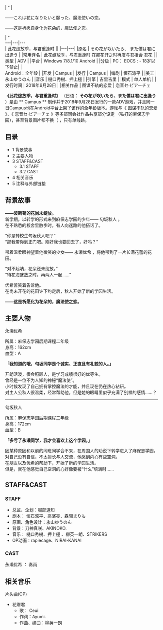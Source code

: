 |  “  | 

——これは花になりたいと願った、魔法使いの恋。

——这是祈愿自身化为花朵的，魔法使之恋。

|  ”  
---|---|---  
|  此花绽放季，与君重逢时  ||
|---|---|
|原名  |  その花が咲いたら、  また僕は君に出逢う   |
|常用译名  |  此花绽放季，与君重逢时  在那花开之时再度与君相会  君花   |
|类型  |  ADV   |
|平台  |  Windows 7/8.1/10  Android   |
|分级  |  PC：    EOCS  :    \- 18岁以下禁止|
|<br>Android：全年龄  |
|开发  |  Campus   |
|发行  |  Campus   |
|编剧  |  恒石涼平   |
|美工  |  永山ゆうのん   |
|音乐  |  樋口秀樹、押上極   |
|引擎  |  吉里吉里   |
|模式  |  单人单机   |
|发行时间  |  2018年9月28日   |
|相关作品  |  图谋不轨的恋爱    |
恋音セ·ピアーチェ  
  
**《此花绽放季，与君重逢时》** （日语：  **その花が咲いたら、また僕は君に出逢う** ）是由 ** Campus  **
制作并于2018年9月28日发行的一款ADV游戏，并且同一日Campus也在Android平台上架了该作的全年龄版本。游戏与《  图谋不轨的恋爱  》、《
恋音セ·ピアーチェ  》等多部同会社作品共享部分设定  （铁打的麻保志学园），甚至背景图片都不换（  ，只有单线路。

##  目录

  * 1  背景故事 
  * 2  主要人物 
  * 3  STAFF&CAST 
    * 3.1  STAFF 
    * 3.2  CAST 
  * 4  相关音乐 
  * 5  注释与外部链接 

##  背景故事

**——波斯菊的花尚未绽放。**  
新学期，以转学的形式来到麻保志学园的少年——  匂坂秋人  。  
在不熟悉的校舍里散步时，有人向迷路的他搭话了。  
  
“你是转校生匂坂秋人吧？”  
“那我带你到正门吧。刚好我也要回去了，好吗？”  
  
带着温柔眼神望着他微笑的少女——  永濑优希  ，将他带到了一片长满花蕾的花田。  
  
“对不起呐，花朵还未绽放。”  
“待花海盛放之时，再两人一起……”  
  
优希苦笑着告诉他。  
在尚未开花的花田许下约定后，秋人开始了新的学园生活。  
  
**——这是祈愿化为花朵的，魔法使之恋。**

##  主要人物

永濑优希

所属：麻保志学园后期课程二年级  
身高：162cm  
血型：A  
  
**「我知道的哦，匂坂同学是个诚实、正直且有礼貌的人。」**  
  
开朗活泼，很会照顾人，是学习成绩很好的优等生。  
曾经是一位不为人知的神秘“魔法使”。  
小时候发现了自己拥有掌控魔法的才能，并且现在仍在热心钻研。  
对主人公秋人很温柔，经常帮助他。但是她的眼睛里似乎充满了别样的感情……？

* * *

匂坂秋人

所属：麻保志学园后期课程二年级  
身高：172cm  
血型：B  
  
**「多亏了永濑同学，我才会喜欢上这个学园。」**  
  
因某种原因和以前的同班同学合不来，在周围人的劝说下转学进入了麻保志学园。  
对自己没有自信，不太擅长与人交流，他感到内心有些空洞。  
在朋友以及优希的帮助下，开始了新的学园生活。  
但是，就在他感觉自己空洞的心好像要被“什么”填满时……

##  STAFF&CAST

###  STAFF

  * 总监、企划：服部道知 
  * 剧本：  恒石涼平、高濱亮、森間まりも 
  * 原画、角色设计：永山ゆうのん 
  * 背景：刀神真咲、AKINOKO. 
  * 音乐：  樋口秀樹、押上極  、柳英一朗、STRIKERS 
  * OP动画：rapiecage、NIRAI-KANAI 

###  CAST

永濑优希  ：  奏雨

##  相关音乐

片头曲(OP)

  * 花赠君 
    * 歌：  Ceui 
    * 作词：Ayumi. 
    * 作曲、编曲：柳英一朗 